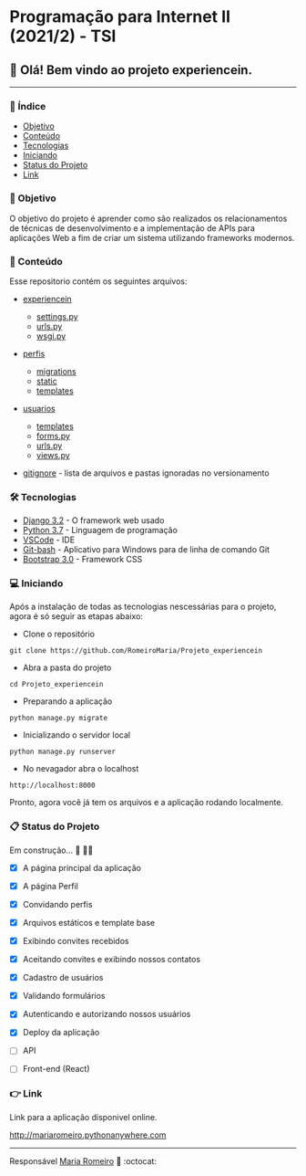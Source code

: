 # Programação para Internet II (2021/2) - TSI


## :rocket: Olá! Bem vindo ao projeto experiencein.
---

### :pushpin: Índice
- [Objetivo](#dart-objetivo)
- [Conteúdo](#open_file_folder-conte%C3%BAdo)
- [Tecnologias](#hammer_and_wrench-tecnologias)
- [Iniciando](#computer-iniciando)
- [Status do Projeto](#clipboard-status-do-projeto)
- [Link](#point_right-link)

### :dart: Objetivo

 O objetivo do projeto é aprender como são realizados os relacionamentos de técnicas de desenvolvimento e a implementação de APIs para aplicações Web a fim de criar um sistema utilizando frameworks modernos.

### :open_file_folder: Conteúdo
Esse repositorio contém os seguintes arquivos:
* [experiencein](https://github.com/RomeiroMaria/Projeto_experiencein/tree/master/experiencein)
    * [settings.py](https://github.com/RomeiroMaria/Projeto_experiencein/blob/master/experiencein/settings.py)
    * [urls.py](https://github.com/RomeiroMaria/Projeto_experiencein/blob/master/experiencein/urls.py)
    * [wsgi.py](https://github.com/RomeiroMaria/Projeto_experiencein/blob/master/experiencein/wsgi.py)

* [perfis](https://github.com/RomeiroMaria/Projeto_experiencein/tree/master/perfis)
    * [migrations](https://github.com/RomeiroMaria/Projeto_experiencein/tree/master/perfis/migrations)
    * [static](https://github.com/RomeiroMaria/Projeto_experiencein/tree/master/perfis/static)
    * [templates](https://github.com/RomeiroMaria/Projeto_experiencein/tree/master/perfis/templates)

* [usuarios](https://github.com/RomeiroMaria/Projeto_experiencein/tree/master/usuarios)
    * [templates](https://github.com/RomeiroMaria/Projeto_experiencein/tree/master/usuarios/templates)
    * [forms.py](https://github.com/RomeiroMaria/Projeto_experiencein/tree/master/usuarios/forms.py)
    * [urls.py](https://github.com/RomeiroMaria/Projeto_experiencein/tree/master/usuarios/urls.py)
    * [views.py](https://github.com/RomeiroMaria/Projeto_experiencein/tree/master/usuarios/views.py)

* [gitignore](https://github.com/RomeiroMaria/Projeto_experiencein/blob/master/.gitignore) - lista de arquivos e pastas ignoradas no versionamento

### :hammer_and_wrench: Tecnologias

* [Django 3.2](https://www.djangoproject.com/) - O framework web usado
* [Python 3.7](https://www.python.org/downloads/) - Linguagem de programação
* [VSCode](https://code.visualstudio.com/) - IDE
* [Git-bash](https://git-scm.com/downloads) - Aplicativo para Windows para  de linha de comando Git
* [Bootstrap 3.0](https://1drv.ms/u/s!Av8pSmXDlugUjdJ0-ciRht5gFvuOhA) - Framework CSS


### :computer: Iniciando
Após a instalação de todas as tecnologias nescessárias para o projeto, agora é só seguir as etapas abaixo:
* Clone o repositório
```
git clone https://github.com/RomeiroMaria/Projeto_experiencein
```
* Abra a pasta do projeto
```
cd Projeto_experiencein
```
* Preparando a aplicação
```
python manage.py migrate
```
* Inicializando o servidor local
```
python manage.py runserver
```
* No nevagador abra o localhost
```
http://localhost:8000
```
Pronto, agora você já tem os arquivos e a aplicação rodando localmente. 
### :clipboard: Status do Projeto

Em construção...  :construction: :construction_worker_woman:

- [x] A página principal da aplicação

- [x] A página Perfil

- [x] Convidando perfis

- [x] Arquivos estáticos e template base

- [x] Exibindo convites recebidos

- [x] Aceitando convites e exibindo nossos contatos

- [x] Cadastro de usuários

- [x] Validando formulários

- [x] Autenticando e autorizando nossos usuários

- [x] Deploy da aplicação

- [ ] API

- [ ] Front-end (React)

### :point_right: Link
Link para a aplicação disponivel online.

http://mariaromeiro.pythonanywhere.com


---
 Responsável [Maria Romeiro](https://github.com/RomeiroMaria) :woman: :octocat:


